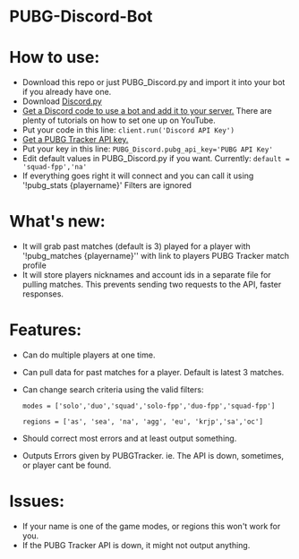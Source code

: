 # PUBG-Discord-Bot

# How to use:
- Download this repo or just PUBG_Discord.py and import it into your bot if you already have one.
- Download [Discord.py](https://github.com/Rapptz/discord.py)
- [Get a Discord code to use a bot and add it to your server.](https://discordapp.com/developers/docs/topics/oauth2#bots)  There are plenty of tutorials on how to set one up on YouTube.
- Put your code in this line: `client.run('Discord API Key')`
- [Get a PUBG Tracker API key.](https://pubgtracker.com/site-api)
- Put your key in this line: `PUBG_Discord.pubg_api_key='PUBG API Key'`
- Edit default values in PUBG_Discord.py if you want. Currently: `default = 'squad-fpp','na'`
- If everything goes right it will connect and you can call it using '!pubg_stats {playername}' Filters are ignored

# What's new:
- It will grab past matches (default is 3) played for a player with '!pubg_matches {playername}'' with link to players PUBG Tracker match profile
- It will store players nicknames and account ids in a separate file for pulling matches. This prevents sending two requests to the API, faster responses.

# Features:
- Can do multiple players at one time.
- Can pull data for past matches for a player. Default is latest 3 matches.
- Can change search criteria using the valid filters:

  `modes = ['solo','duo','squad','solo-fpp','duo-fpp','squad-fpp']`

  `regions = ['as', 'sea', 'na', 'agg', 'eu', 'krjp','sa','oc']`

- Should correct most errors and at least output something.
- Outputs Errors given by PUBGTracker. ie. The API is down, sometimes, or player cant be found.


# Issues:
- If your name is one of the game modes, or regions this won't work for you.
- If the PUBG Tracker API is down, it might not output anything.

